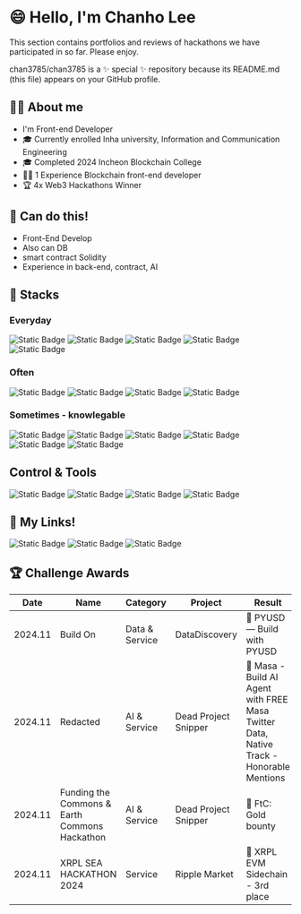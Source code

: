 # 😄 Hello, I'm Chanho Lee
This section contains portfolios and reviews of hackathons we have participated in so far. Please enjoy.

chan3785/chan3785 is a ✨ special ✨ repository because its README.md (this file) appears on your GitHub profile.

## 👨‍💻 About me 
- I'm Front-end Developer
- 🎓 Currently enrolled Inha university, Information and Communication Engineering
- 🎓 Completed 2024 Incheon Blockchain College
- 👨‍💻 1 Experience Blockchain front-end developer
- 🏆 4x Web3 Hackathons Winner

## 🤠 Can do this!
- Front-End Develop
- Also can DB
- smart contract Solidity
- Experience in back-end, contract, AI

## 🥞 Stacks
### Everyday
<img alt="Static Badge" src="https://img.shields.io/badge/JavaScript-%22%22?style=flat&logo=JavaScript&logoColor=white&color=F7DF1E"> <img alt="Static Badge" src="https://img.shields.io/badge/TypeScript-%22%22?style=flat&logo=TypeScript&logoColor=white&color=3178C6"> <img alt="Static Badge" src="https://img.shields.io/badge/Next.js-%22%22?style=flat&logo=Next.js&logoColor=white&color=000000"> <img alt="Static Badge" src="https://img.shields.io/badge/React-%22%22?style=flat&logo=React&logoColor=white&color=61DAFB"> <img alt="Static Badge" src="https://img.shields.io/badge/HTML5-%22%22?style=flat&logo=HTML5&logoColor=white&color=E34F26">
### Often
<img alt="Static Badge" src="https://img.shields.io/badge/MySQL-%22%22?style=flat&logo=MySQL&logoColor=white&color=4479A1"> <img alt="Static Badge" src="https://img.shields.io/badge/DBeaver-%22%22?style=flat&logo=DBeaver&logoColor=white&color=382923"> 
<img alt="Static Badge" src="https://img.shields.io/badge/PocketBase-%22%22?style=flat&logo=PocketBase&logoColor=black&color=B8DBE4"> <img alt="Static Badge" src="https://img.shields.io/badge/Solidity-%22%22?style=flat&logo=Solidity&logoColor=white&color=363636"> 
### Sometimes - knowlegable
 <img alt="Static Badge" src="https://img.shields.io/badge/Android%20Studio-%22%22?style=flat&logo=Android%20Studio&logoColor=white&color=3DDC84"> <img alt="Static Badge" src="https://img.shields.io/badge/Unity-%22%22?style=flat&logo=Unity&logoColor=black&color=FFFFFF"> <img alt="Static Badge" src="https://img.shields.io/badge/Unreal%20Engine-%22%22?style=flat&logo=Unreal%20Engine&logoColor=white&color=0E1128"> <img alt="Static Badge" src="https://img.shields.io/badge/PostgreSQL-%22%22?style=flat&logo=PostgreSQL&logoColor=white&color=4169E1"> <img alt="Static Badge" src="https://img.shields.io/badge/Firebase-%22%22?style=flat&logo=Firebase&color=DD2C00">
<img alt="Static Badge" src="https://img.shields.io/badge/Python-%22%22?style=flat&logo=Python&logoColor=white&color=3776AB"> 

## Control & Tools
<img alt="Static Badge" src="https://img.shields.io/badge/Notion-%22%22?style=flat&logo=Notion&logoColor=000000&color=white"> <img alt="Static Badge" src="https://img.shields.io/badge/Obsidian-%22%22?style=flat&logo=Obsidian&color=7C3AED"> <img alt="Static Badge" src="https://img.shields.io/badge/Google%20Meet-%22%22?style=flat&logo=Google%20Meet&color=00897B">
<img alt="Static Badge" src="https://img.shields.io/badge/Linux-%22%22?style=flat&logo=Linux&logoColor=black&color=FCC624">


## 🔗 My Links!
<img alt="Static Badge" src="https://img.shields.io/badge/chan3785-%22%22?style=flat&logo=X&color=000000&link=https%3A%2F%2Fx.com%2Fchan3785"> <img alt="Static Badge" src="https://img.shields.io/badge/Telegram-%22%22?style=flat&logo=Telegram&logoColor=white&color=26A5E4"> <img alt="Static Badge" src="https://img.shields.io/badge/chan3785-%22%22?style=flat&logo=Gmail&logoColor=white&color=EA4335&link=chanho3785%40gmail.com">

## 🏆 Challenge Awards
| Date       | Name                              | Category          | Project        | Result                                       | Review        |
|------------|-----------------------------------|-------------------|----------------|---------------------------------------------|---------------|
| 2024.11    | Build On                         | Data & Service    | DataDiscovery  | 🥇 PYUSD — Build with PYUSD                | [See more...](#) |
| 2024.11    | Redacted      | AI & Service | Dead Project Snipper | 🥇 Masa - Build AI Agent with FREE Masa Twitter Data, Native Track - Honorable Mentions | [See more...](#) |
| 2024.11    | Funding the Commons & Earth Commons Hackathon | AI & Service  | Dead Project Snipper  | 🥇 FtC: Gold bounty       | [See more...](#) |
| 2024.11    | XRPL SEA HACKATHON 2024          | Service           | Ripple Market  | 🥉 XRPL EVM Sidechain - 3rd place          | [See more...](#) |











